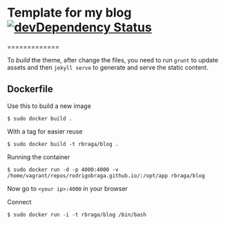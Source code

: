 # Template for my blog  [![devDependency Status](https://david-dm.org/rodrigobraga/rodrigobraga.github.io.png)](https://david-dm.org/rodrigobraga/rodrigobraga.github.io#info=devDependencies)
=============

To *build* the theme, after change the files, you need to run ```grunt``` to update assets and then ```jekyll serve``` to generate and serve the static content.

Dockerfile
-------------

Use this to build a new image

    $ sudo docker build .

With a tag for easier reuse

    $ sudo docker build -t rbraga/blog .

Running the container

    $ sudo docker run -d -p 4000:4000 -v /home/vagrant/repos/rodrigobraga.github.io/:/opt/app rbraga/blog

Now go to `<your ip>:4000` in your browser

Connect

    $ sudo docker run -i -t rbraga/blog /bin/bash
